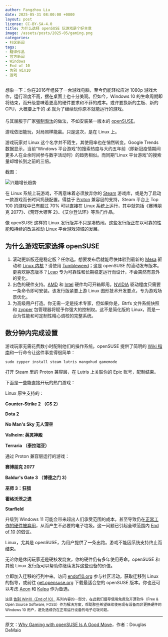 ```yaml
---
author: Fangzhou Liu
date: 2025-05-31 08:00:00 +0800
layout: post
license: CC-BY-SA-4.0
title: 为什么选择 openSUSE 玩游戏是个好主意
image: /assets/posts/2025-05/gaming.png
categories:
- 社区新闻
tags:
- 翻译作品
- 官方新闻
- Windows
- End of 10
- 告别 Win10
- 游戏
---
```


想象一下：你在2016年组装了一台游戏电脑，至今仍能轻松应对 1080p 游戏大作，运行温度不高，摆在桌面上也十分美观。但如今，Windows 10 的生命周期即将结束，而升级意味着更高的硬件要求和不菲的成本。或许要换新的主板、新的 CPU，大概要上千的 💰 就为了继续玩你原本就能运行的游戏。

与其屈服于厂家[强制淘汰](https://zh.wikipedia.org/wiki/%E8%A8%88%E7%95%AB%E6%80%A7%E5%A0%B1%E5%BB%A2)的做法，不如安装某一版本的 [openSUSE](https://get.opensuse.org/zh_CN/)。

游戏依旧能玩，对局照样能赢。只是这次，是在 Linux 上。

游戏玩家对 Linux 这个名字并不陌生，其使用率也在悄然转变。Google Trends 数据显示，当前“Windows 平台游戏”的搜索热度与大约五年前（即新冠疫情期间更多人在业余时间参与数字活动时）的趋势相似。而同期“Linux 平台游戏”的搜索量却增长到之前的三倍。

截图：

![兴趣增长趋势](/assets/posts/2025-05/trend.png)

在 Linux 系统上玩游戏，不再意味着必须放弃你的 [Steam](https://store.steampowered.com/) 游戏库，或是为了启动一款游戏而长时间捣鼓配置。得益于 [Proton](https://github.com/ValveSoftware/Proton) 兼容层的支持，Steam 平台上 Top 100 的游戏中已有超过 70% 可以直接在 Linux 系统上运行，其中就包括《赛博朋克 2077》、《荒野大镖客 2》、《艾尔登法环》等热门作品。

像 openSUSE 这样的 Linux 发行版并不只是凑热闹。这些发行版正在以可靠的性能和持续的改进推动 Linux 平台游戏领域的发展。

## 为什么游戏玩家选择 openSUSE
1. 滚动更新版还是稳定版？任你选。想要发布后就能尽快体验到最新的 [Mesa](https://mesa3d.org/) 驱动和 [Linux 内核](https://www.kernel.org/)？请使用 [Tumbleweed](https://get.opensuse.org/zh_CN/tumbleweed/)；这是 openSUSE 的滚动发布版本。更喜欢静态版本？[Leap](https://get.opensuse.org/zh_CN/leap/15.6/) 专为可靠性和长期稳定运行而设计，不会突然有意外的变化。
2. 出色的硬件支持。[AMD](https://www.amd.com/zh-cn.html) 和 [Intel](https://www.intel.cn/content/www/cn/zh/homepage.html) 硬件均可开箱即用。[NVIDIA](https://www.nvidia.cn/) 驱动程度只需要一条命令即可安装。该发行版紧要上游 Linux 图形技术开发要点，专为游戏场景优化。
3. 为高级用户打造。你无需一定是技术专家，但如果你是，Btrfs 文件系统快照和 [zypper](https://zh.opensuse.org/SDB:Zypper_%E7%94%A8%E6%B3%95) 包管理器将赋予你强大的控制权。这不是简化版的 Linux，而是一台为性能和可定制性精心调校的完整系统。

## 数分钟内完成设置
游戏玩家无需花费数小时配制他们的操作系统。openSUSE 提供了简明的 [Wiki 指南](https://zh.opensuse.org/%E9%A6%96%E9%A1%B5)和一行命令让这件事变得很简单：

`sudo zypper install steam lutris mangohud gamemode`

打开 Steam 里的 Proton 兼容层，在 Lutris 上关联你的 Epic 账号，配制结束。

下面是一些能直接开玩的热门游戏：

Linux 原生支持的：

**Counter-Strike 2 （CS 2）**

**Dota 2**

**No Man's Sky 无人深空**

**Valheim: 英灵神殿**

**Terraria （泰拉瑞亚）**

通过 Proton 兼容层运行的游戏：

**赛博朋克 2077**

**Baldur's Gate 3 （博德之门 3）**

**巫师 3：狂猎**

**霍格沃茨之遗**

**Starfield**

升级到 Windows 11 可能会带来超出人们承受范围的成本，甚至导致仍在[正常工作的硬件被弃用](https://news.opensuse.org/2025/04/14/replace-windows-not-your-device/)，从而产生不必要的电子垃圾。这一问题已引起全球范围内 [End of 10](https://endof10.org/zh-cn/) 的倡议。

Linux，尤其是 openSUSE，为用户提供了一条出路。游戏不能因系统支持终止而结束。

无论你是休闲玩家还是硬核发烧友，你的硬件仍有多年使用寿命。openSUSE 和其他 Linux 发行版可以帮助你继续发挥这些设备的价值。

立即加入迁移的行列中来。访问 [endof10.org](https://endof10.org/zh-cn/) 参与社区活动，获取迁移到 Linux 的指导，或前往 [get.opensuse.org](https://get.opensuse.org/zh_CN/) 下载最适合您的 openSUSE 版本。你也还可以考虑 [Aeon](https://aeondesktop.github.io/) 和 [Kalpa](https://kalpadesktop.org/) 作为备选。

<small>这是 [告别 Win10（End of 10）](https://news.opensuse.org/category/upgrade-to-freedom) 系列内容的一部分，在此我们倡导使用免费及开源软件（Free & Open Source Software, FOSS）作为解决方案，帮助那些希望继续使用现有设备而非更换硬件的 Windows 10 用户，避免造成仍在正常运行设备的电子垃圾问题。</small>

---

原文：[Why Gaming with openSUSE Is A Good Move](https://news.opensuse.org/2025/05/16/why-gaming-w-opensuse-is-a-good-move/)，作者：Douglas DeMaio